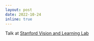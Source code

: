 ```yaml
---
layout: post
date: 2022-10-24
inline: true
---
```

Talk at [Stanford Vision and Learning Lab](https://svl.stanford.edu/)
